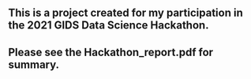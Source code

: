 ## This is a project created for my participation in the 2021 GIDS Data Science Hackathon.

## Please see the Hackathon_report.pdf for summary. 